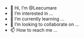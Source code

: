 - 👋 Hi, I’m @Leecumare
- 👀 I’m interested in ...
- 🌱 I’m currently learning ...
- 💞️ I’m looking to collaborate on ...
- 📫 How to reach me ...

<!---
Leecumare/Leecumare is a ✨ special ✨ repository because its `README.md` (this file) appears on your GitHub profile.
You can click the Preview link to take a look at your changes.
--->
